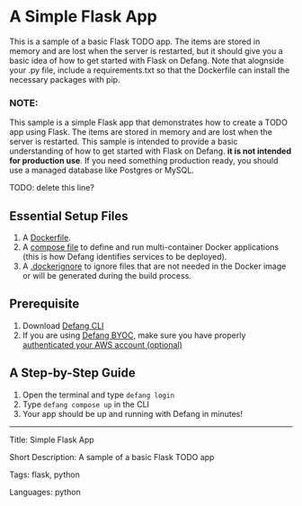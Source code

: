 # A Simple Flask App

This is a sample of a basic Flask TODO app. The items are stored in memory and are lost when the server is restarted, but it should give you a basic idea of how to get started with Flask on Defang. Note that alognside your .py file, include a requirements.txt so that the Dockerfile can install the necessary packages with pip. 

### NOTE:
This sample is a simple Flask app that demonstrates how to create a TODO app using Flask. The items are stored in memory and are lost when the server is restarted. This sample is intended to provide a basic understanding of how to get started with Flask on Defang. **it is not intended for production use**. If you need something production ready, you should use a managed database like Postgres or MySQL.

TODO: delete this line?

## Essential Setup Files
1. A [Dockerfile](https://docs.docker.com/develop/develop-images/dockerfile_best-practices/).
2. A [compose file](https://docs.defang.io/docs/concepts/compose) to define and run multi-container Docker applications (this is how Defang identifies services to be deployed).
3. A [.dockerignore](https://docs.docker.com/build/building/context/#dockerignore-files) to ignore files that are not needed in the Docker image or will be generated during the build process.

## Prerequisite
1. Download [Defang CLI](https://github.com/DefangLabs/defang)
2. If you are using [Defang BYOC](https://docs.defang.io/docs/concepts/defang-byoc), make sure you have properly [authenticated your AWS account (optional)](https://docs.aws.amazon.com/cli/latest/userguide/cli-chap-configure.html) 

## A Step-by-Step Guide
1. Open the terminal and type `defang login`
2. Type `defang compose up` in the CLI
3. Your app should be up and running with Defang in minutes!

---

Title: Simple Flask App

Short Description: A sample of a basic Flask TODO app

Tags: flask, python

Languages: python
